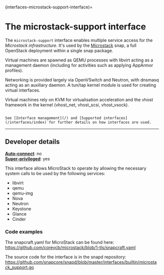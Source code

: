 (interfaces-microstack-support-interface)=
# The microstack-support interface

The `microstack-support` interface enables multiple service access for the _Microstack infrastructure_. It's used by the [Microstack](https://microstack.run/) snap, a full OpenStack deployment within a single snap package.
 
Virtual machines are spawned as QEMU processes with libvirt acting as a management daemon (including for activities such as applying AppArmor profiles).

Networking is provided largely via OpenVSwitch and Neutron, with dnsmasq acting as an auxiliary daemon. A tun/tap kernel module is used for creating virtual interfaces.

Virtual machines rely on KVM for virtualisation acceleration and the vhost framework in the kernel (vhost_net, vhost_scsi, vhost_vsock).

```{tip}

See [Interface management](/) and [Supported interfaces](/interfaces/index) for further details on how interfaces are used.
```

---

<h2 id='heading--dev-details'>Developer details </h2>

**[Auto-connect](/t/interface-management/6154#heading--auto-connections)**: no</br>
**[Super-privileged](/)**: yes</br>

This interface allows MicroStack to operate by allowing the necessary system calls to be used by the following services:
- libvirt
- qemu
- qemu-img
- Nova
- Neutron
- Keystone
- Glance
- Cinder

### Code examples

The snapcraft.yaml for MicroStack can be found here: https://github.com/coreycb/microstack/blob/1-tls/snapcraft.yaml

The source code for the interface is in the snapd repository: https://github.com/snapcore/snapd/blob/master/interfaces/builtin/microstack_support.go

